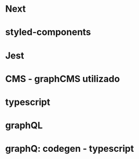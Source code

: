 # Next
# styled-components
# Jest
# CMS - graphCMS utilizado
# typescript
# graphQL
# graphQ: codegen - typescript
